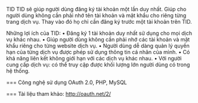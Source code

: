 TID
TID sẽ giúp người dùng đăng ký tài khoản một lần duy nhất. Giúp cho người dùng không cần phải nhớ tên tài khoản và mật khẩu cho riêng từng trang dịch vụ. Thay vào đó họ chỉ cần đăng ký trước một tài khoản trên TID.

Những lợi ích của TID:
• Đăng ký 1 tài khoản duy nhất sử dụng cho mọi dịch vụ khác nhau.
• Giúp người dùng không cần phải nhớ các tài khoản và mật khẩu riêng cho từng website dịch vụ.
• Người dùng dễ dàng quản lý quyền hạn của từng dịch vụ được phép sử dụng thông tin cá nhân của mình.
• Có khả năng liên kết không giới hạn với các dịch vụ khác nhau.
• Với người cung cấp dịch vụ: có thể truy cập được khối lượng lớn người dùng có trong hệ thống.

===
Công nghệ sử dụng
OAuth 2.0, PHP, MySQL

===
Tài liệu tham khảo: 
http://oauth.net/2/

